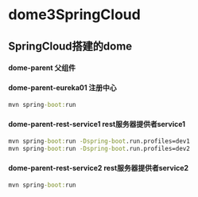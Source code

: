 # dome3SpringCloud
## SpringCloud搭建的dome

#### dome-parent 父组件

#### dome-parent-eureka01 注册中心
```cmd
mvn spring-boot:run
```

#### dome-parent-rest-service1 rest服务器提供者service1
```cmd
mvn spring-boot:run -Dspring-boot.run.profiles=dev1
mvn spring-boot:run -Dspring-boot.run.profiles=dev2
```

#### dome-parent-rest-service2 rest服务器提供者service2
```cmd
mvn spring-boot:run
```
